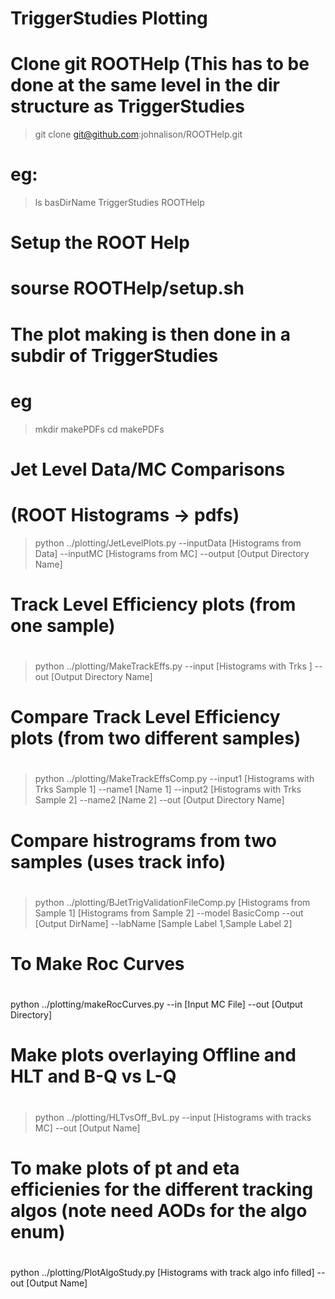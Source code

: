 
# TriggerStudies Plotting

# Clone git ROOTHelp (This has to be done at the same level in the dir structure as TriggerStudies
> git clone git@github.com:johnalison/ROOTHelp.git

# eg: 
> ls basDirName 
>  TriggerStudies
>  ROOTHelp

# Setup the ROOT Help 
# sourse ROOTHelp/setup.sh

# The plot making is then done in a subdir of TriggerStudies
# eg 

> mkdir makePDFs
> cd makePDFs

#
# Jet Level Data/MC Comparisons
#  (ROOT Histograms -> pdfs)

> python ../plotting/JetLevelPlots.py --inputData [Histograms from Data] --inputMC [Histograms from MC]  --output [Output Directory Name]

#
# Track Level Efficiency plots (from one sample)
#

> python ../plotting/MakeTrackEffs.py --input [Histograms with Trks ]  --out [Output Directory Name]

#
# Compare Track Level Efficiency plots (from two different samples)
#

> python ../plotting/MakeTrackEffsComp.py  --input1 [Histograms with Trks Sample 1] --name1 [Name 1]  --input2 [Histograms with Trks Sample 2] --name2 [Name 2] --out [Output Directory Name]


#
#  Compare histrograms from two samples (uses track info)
#
> python ../plotting/BJetTrigValidationFileComp.py [Histograms from Sample 1] [Histograms from Sample 2]   --model BasicComp --out [Output DirName] --labName [Sample Label 1,Sample Label 2]

#
#  To Make Roc Curves
#
python ../plotting/makeRocCurves.py --in [Input MC File] --out [Output Directory]

#
#  Make plots overlaying Offline and HLT and B-Q vs L-Q
#
> python ../plotting/HLTvsOff_BvL.py --input [Histograms with tracks MC]  --out [Output Name]

#
# To make plots of pt and eta efficienies for the different tracking algos (note need AODs for the algo enum)
#
python ../plotting/PlotAlgoStudy.py [Histograms with track algo info filled] --out [Output Name]



